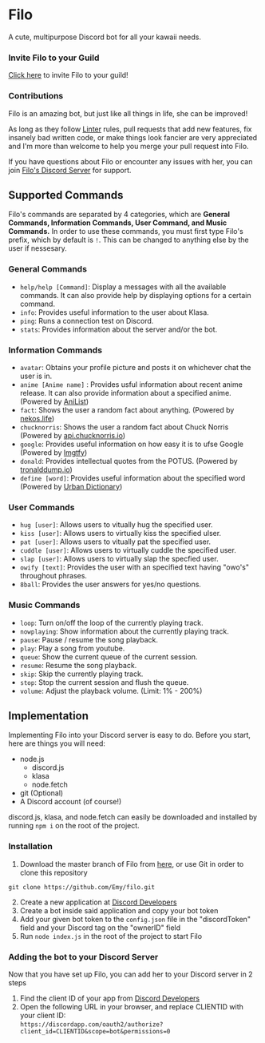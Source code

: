 # Filo 
A cute, multipurpose Discord bot for all your kawaii needs.

### Invite Filo to your Guild
[Click here](https://discordapp.com/oauth2/authorize?client_id=475708736908820482&permissions=268725328&scope=bot) to invite Filo to your guild!

### Contributions
Filo is an amazing bot, but just like all things in life, she can be improved! 

As long as they follow [Linter](https://en.wikipedia.org/wiki/Lint_(software)) rules, pull requests that add new features, fix insanely bad written code, or make things look fancier are very appreciated and I'm more than welcome to help you merge your pull request into Filo.

If you have questions about Filo or encounter any issues with her, you can join [Filo's Discord Server](https://discord.gg/jmt2fTp) for support.  

## Supported Commands
Filo's commands are separated by 4 categories, which are __General Commands, Information Commands, User Command, and Music Commands.__ 
In order to use these commands, you must first type Filo's prefix, which by default is `!`. This can be changed to anything else by the user if nessesary.  

### General Commands
- `help/help [Command]`: Display a messages with all the available commands. It can also provide help by displaying options for a certain command.
- `info`: Provides useful information to the user about Klasa. 
- `ping`: Runs a connection test on Discord. 
- `stats`: Provides information about the server and/or the bot.

### Information Commands
- `avatar`: Obtains your profile picture and posts it on whichever chat the user is in. 
- `anime [Anime name]` : Provides usful information about recent anime release. It can also provide information about a specified anime. (Powered by [AniList](https://anilist.co)) 
- `fact`: Shows the user a random fact about anything. (Powered by [nekos.life](https://nekos.life))
- `chucknorris`: Shows the user a random fact about Chuck Norris (Powered by [api.chucknorris.io](https://api.chucknorris.io))
- `google`: Provides useful information on how easy it is to ufse Google (Powered by [lmgtfy](https://lmgtfy.com))
- `donald`: Provides intellectual quotes from the POTUS. (Powered by [tronalddump.io](https://www.tronalddump.io))
- `define [word]`: Provides useful information about the specified word (Powered by [Urban Dictionary](https://www.urbandictionary.com))

### User Commands
- `hug [user]`: Allows users to vitually hug the specified user.
- `kiss [user]`: Allows users to virtually kiss the specified ulser. 
- `pat [user]`: Allows users to vitually pat the specified user. 
- `cuddle [user]`: Allows users to virtually cuddle the specified user. 
- `slap [user]`: Allows users to virtually slap the specfied user. 
- `owify [text]`: Provides the user with an specified text having "owo's" throughout phrases.
- `8ball`: Provides the user answers for yes/no questions. 

### Music Commands
- `loop`: Turn on/off the loop of the currently playing track.
- `nowplaying`: Show information about the currently playing track.
- `pause`: Pause / resume the song playback.
- `play`: Play a song from youtube.
- `queue`: Show the current queue of the current session.
- `resume`: Resume the song playback.
- `skip`: Skip the currently playing track.
- `stop`: Stop the current session and flush the queue.
- `volume`: Adjust the playback volume. (Limit: 1% - 200%)

## Implementation
Implementing Filo into your Discord server is easy to do. Before you start, here are things you will need: 

- node.js
  - discord.js
  - klasa
  - node.fetch
- git (Optional) 
- A Discord account (of course!)

discord.js, klasa, and node.fetch can easily be downloaded and installed by running `npm i` on the root of the project. 

### Installation
1. Download the master branch of Filo from [here](https://github.com/Emy/filo/archive/master.zip), or use Git in order to clone this repository
```
git clone https://github.com/Emy/filo.git
```
2. Create a new application at [Discord Developers](https://discordapp.com/developers/)
3. Create a bot inside said application and copy your bot token
4. Add your given bot token to the `config.json` file in the "discordToken" field and your Discord tag on the "ownerID" field
5. Run `node index.js` in the root of the project to start Filo

### Adding the bot to your Discord Server
Now that you have set up Filo, you can add her to your Discord server in 2 steps

1. Find the client ID of your app from [Discord Developers](https://discordapp.com/developers/)
2. Open the following URL in your browser, and replace CLIENTID with your client ID:\
`https://discordapp.com/oauth2/authorize?client_id=CLIENTID&scope=bot&permissions=0`
